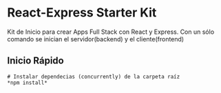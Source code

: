 # React-Express Starter Kit

Kit de Inicio para crear Apps Full Stack con React y Express. Con un sólo comando se inician el servidor(backend) y el cliente(frontend)

## Inicio Rápido

```
# Instalar dependecias (concurrently) de la carpeta raíz
*npm install*
```

